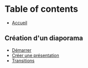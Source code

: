 # Table of contents

* [Accueil](README.md)

## Création d'un diaporama <a id="creation"></a>

* [Démarrer](untitled.md)
* [Créer une présentation](creer-une-presentation.md)
* [Transitions](transitions.md)

